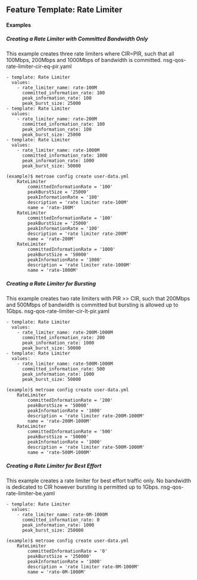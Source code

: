 ## Feature Template: Rate Limiter
#### Examples

##### Creating a Rate Limiter with Committed Bandwidth Only
This example creates three rate limiters where CIR=PIR, such that all 100Mbps, 200Mbps and 1000Mbps of bandwidth is committed.  nsg-qos-rate-limiter-cir-eq-pir.yaml
```
- template: Rate Limiter
  values:
    - rate_limiter_name: rate-100M
      committed_information_rate: 100
      peak_information_rate: 100
      peak_burst_size: 25000
- template: Rate Limiter
  values:
    - rate_limiter_name: rate-200M
      committed_information_rate: 100
      peak_information_rate: 100
      peak_burst_size: 25000   
- template: Rate Limiter
  values:
    - rate_limiter_name: rate-1000M
      committed_information_rate: 1000
      peak_information_rate: 1000
      peak_burst_size: 50000

```
```
(example)$ metroae config create user-data.yml
    RateLimiter
        committedInformationRate = '100'
        peakBurstSize = '25000'
        peakInformationRate = '100'
        description = 'rate limiter rate-100M'
        name = 'rate-100M'
    RateLimiter
        committedInformationRate = '100'
        peakBurstSize = '25000'
        peakInformationRate = '100'
        description = 'rate limiter rate-200M'
        name = 'rate-200M'
    RateLimiter
        committedInformationRate = '1000'
        peakBurstSize = '50000'
        peakInformationRate = '1000'
        description = 'rate limiter rate-1000M'
        name = 'rate-1000M'

```

##### Creating a Rate Limiter for Bursting
This example creates two rate limiters with PIR >> CIR, such that 200Mbps and 500Mbps of bandwidth is committed but bursting is allowed up to 1Gbps.  nsg-qos-rate-limiter-cir-lt-pir.yaml
```
- template: Rate Limiter
  values:
    - rate_limiter_name: rate-200M-1000M
      committed_information_rate: 200
      peak_information_rate: 1000
      peak_burst_size: 50000
- template: Rate Limiter
  values:
    - rate_limiter_name: rate-500M-1000M
      committed_information_rate: 500
      peak_information_rate: 1000
      peak_burst_size: 50000

```
```
(example)$ metroae config create user-data.yml
    RateLimiter
        committedInformationRate = '200'
        peakBurstSize = '50000'
        peakInformationRate = '1000'
        description = 'rate limiter rate-200M-1000M'
        name = 'rate-200M-1000M'
    RateLimiter
        committedInformationRate = '500'
        peakBurstSize = '50000'
        peakInformationRate = '1000'
        description = 'rate limiter rate-500M-1000M'
        name = 'rate-500M-1000M'

```

##### Creating a Rate Limiter for Best Effort
This example creates a rate limiter for best effort traffic only. No bandwidth is dedicated to CIR however bursting is permitted up to 1Gbps.  nsg-qos-rate-limiter-be.yaml
```
- template: Rate Limiter
  values:
    - rate_limiter_name: rate-0M-1000M
      committed_information_rate: 0
      peak_information_rate: 1000
      peak_burst_size: 250000

```
```
(example)$ metroae config create user-data.yml
    RateLimiter
        committedInformationRate = '0'
        peakBurstSize = '250000'
        peakInformationRate = '1000'
        description = 'rate limiter rate-0M-1000M'
        name = 'rate-0M-1000M'

```
